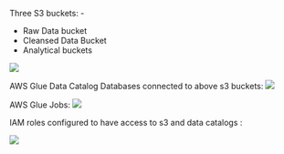 ﻿Three S3 buckets: -

- Raw Data bucket 
- Cleansed Data Bucket 
- Analytical buckets

![](Aspose.Words.66c79220-16d7-4efb-81cd-9b02f5d4c2f0.001.png)

AWS Glue Data Catalog Databases connected to above s3 buckets: 
![](Aspose.Words.66c79220-16d7-4efb-81cd-9b02f5d4c2f0.002.png)

AWS Glue Jobs: 
![](Aspose.Words.66c79220-16d7-4efb-81cd-9b02f5d4c2f0.003.png)

IAM roles configured to have access to s3 and data catalogs : 

![](Aspose.Words.66c79220-16d7-4efb-81cd-9b02f5d4c2f0.004.png)

